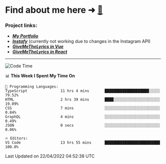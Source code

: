 # Find about me here ➜ [🧑](https://pauabella.dev)

### Project links:
- ***[My Portfolio](https://pauabella.dev)***
- ***[Instafy](https://instafy.me)*** (currently not working due to changes in the Instagram API)
- ***[GiveMeTheLyrics in Vue](https://lyrics.pauabella.dev)***
- ***[GiveMeTheLyrics in React](https://pauabella.dev/GiveMeTheLyrics)***

---
<!--START_SECTION:waka-->
![Code Time](http://img.shields.io/badge/Code%20Time-968%20hrs%2015%20mins-blue)

📊 **This Week I Spent My Time On** 

```text
💬 Programming Languages: 
TypeScript               11 hrs 4 mins       ████████████████████░░░░░   79.52% 
HTML                     2 hrs 39 mins       ████░░░░░░░░░░░░░░░░░░░░░   19.09% 
CSS                      7 mins              ░░░░░░░░░░░░░░░░░░░░░░░░░   0.84% 
GraphQL                  4 mins              ░░░░░░░░░░░░░░░░░░░░░░░░░   0.49% 
JSON                     0 secs              ░░░░░░░░░░░░░░░░░░░░░░░░░   0.06%

🔥 Editors: 
VS Code                  13 hrs 55 mins      █████████████████████████   100.0%

```


 Last Updated on 22/04/2022 04:52:38 UTC
<!--END_SECTION:waka-->
